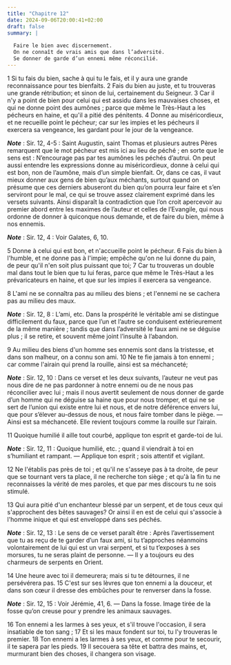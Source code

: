 ```yaml
---
title: "Chapitre 12"
date: 2024-09-06T20:00:41+02:00
draft: false
summary: |
  
  Faire le bien avec discernement.
  On ne connaît de vrais amis que dans l’adversité.
  Se donner de garde d’un ennemi même réconcilié.
---
```



1 Si tu fais du bien, sache à qui tu le fais, et il y aura une grande reconnaissance pour tes bienfaits. 2 Fais du bien au juste, et tu trouveras une grande rétribution; et sinon de lui, certainement du Seigneur. 3 Car il n'y a point de bien pour celui qui est assidu dans les mauvaises choses, et qui ne donne point des aumônes ; parce que même le Très-Haut a les pécheurs en haine, et qu'il a pitié des pénitents. 4 Donne au miséricordieux, et ne recueille point le pécheur; car sur les impies et les pécheurs il exercera sa vengeance, les gardant pour le jour de la vengeance.

***Note*** :  Sir. 12, 4-5 : Saint Augustin, saint Thomas et plusieurs autres Pères remarquent que le mot pécheur est mis ici au lieu de péché ; en sorte que le sens est : N’encourage pas par tes aumônes les péchés d’autrui. On peut aussi entendre les expressions donne au miséricordieux, donne à celui qui est bon, non de l’aumône, mais d’un simple bienfait. Or, dans ce cas, il vaut mieux donner aux gens de bien qu’aux méchants, surtout quand on présume que ces derniers abuseront du bien qu’on pourra leur faire et s’en serviront pour le mal, ce qui se trouve assez clairement exprimé dans les versets suivants. Ainsi disparaît la contradiction que l’on croit apercevoir au premier abord entre les maximes de l’auteur et celles de l’Evangile, qui nous ordonne de donner à quiconque nous demande, et de faire du bien, même à nos ennemis.

***Note*** :  Sir. 12, 4 : Voir Galates, 6, 10.

5 Donne à celui qui est bon, et n'accueille point le pécheur. 6 Fais du bien à l'humble, et ne donne pas à l'impie; empêche qu'on ne lui donne du pain, de peur qu'il n'en soit plus puissant que toi; 7 Car tu trouveras un double mal dans tout le bien que tu lui feras, parce que même le Très-Haut a les prévaricateurs en haine, et que sur les impies il exercera sa vengeance.


8 L'ami ne se connaîtra pas au milieu des biens ; et l'ennemi ne se cachera pas au milieu des maux.

***Note*** :  Sir. 12, 8 : L’ami, etc. Dans la prospérité le véritable ami se distingue difficilement du faux, parce que l’un et l’autre se conduisent extérieurement de la même manière ; tandis que dans l’adversité le faux ami ne se déguise plus ; il se retire, et souvent même joint l’insulte à l’abandon.

9 Au milieu des biens d'un homme ses ennemis sont dans la tristesse, et dans son malheur, on a connu son ami. 10 Ne te fie jamais à ton ennemi ; car comme l'airain qui prend la rouille, ainsi est sa méchanceté;

***Note*** :  Sir. 12, 10 : Dans ce verset et les deux suivants, l’auteur ne veut pas nous dire de ne pas pardonner à notre ennemi ou de ne nous pas réconcilier avec lui ; mais il nous avertit seulement de nous donner de garde d’un homme qui ne déguise sa haine que pour nous tromper, et qui ne se sert de l’union qui existe entre lui et nous, et de notre déférence envers lui, que pour s’élever au-dessus de nous, et nous faire tomber dans le piège. ― Ainsi est sa méchanceté. Elle revient toujours comme la rouille sur l’airain.

11 Quoique humilié il aille tout courbé, applique ton esprit et garde-toi de lui.

***Note*** :  Sir. 12, 11 : Quoique humilié, etc. ; quand il viendrait à toi en s’humiliant et rampant. ― Applique ton esprit ; sois attentif et vigilant.


12 Ne l'établis pas près de toi ; et qu'il ne s'asseye pas à ta droite, de peur que se tournant vers ta place, il ne recherche ton siège ; et qu'à la fin tu ne reconnaisses la vérité de mes paroles, et que par mes discours tu ne sois stimulé.


13 Qui aura pitié d'un enchanteur blessé par un serpent, et de tous ceux qui s'approchent des bêtes sauvages? Or ainsi il en est de celui qui s'associe à l'homme inique et qui est enveloppé dans ses péchés.

***Note*** :  Sir. 12, 13 : Le sens de ce verset paraît être : Après l’avertissement que tu as reçu de te garder d’un faux ami, si tu t’approches néanmoins volontairement de lui qui est un vrai serpent, et si tu t’exposes à ses morsures, tu ne seras plaint de personne. ― Il y a toujours eu des charmeurs de serpents en Orient.

14 Une heure avec toi il demeurera; mais si tu te détournes, il ne persévérera pas. 15 C'est sur ses lèvres que ton ennemi a la douceur, et dans son cœur il dresse des embûches pour te renverser dans la fosse.

***Note*** :  Sir. 12, 15 : Voir Jérémie, 41, 6. ― Dans la fosse. Image tirée de la fosse qu’on creuse pour y prendre les animaux sauvages.


16 Ton ennemi a les larmes à ses yeux, et s'il trouve l'occasion, il sera insatiable de ton sang ; 17 Et si les maux fondent sur toi, tu l'y trouveras le premier. 18 Ton ennemi a les larmes à ses yeux, et comme pour te secourir, il te sapera par les pieds. 19 Il secouera sa tête et battra des mains, et, murmurant bien des choses, il changera son visage.

